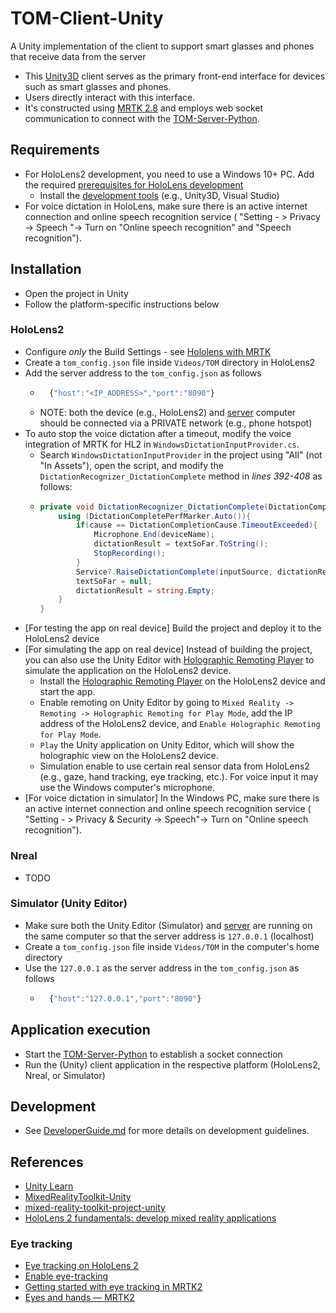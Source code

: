 # TOM-Client-Unity

A Unity implementation of the client to support smart glasses and phones that receive data from the server
- This [Unity3D](https://unity.com/) client serves as the primary front-end interface for devices such as smart glasses and phones. 
- Users directly interact with this interface. 
- It's constructed using [MRTK 2.8](https://github.com/microsoft/MixedRealityToolkit-Unity/tree/releases/2.8.3) and employs web socket communication to connect with the [TOM-Server-Python](https://github.com/TOM-Platform/TOM-Server-Python).


## Requirements
- For HoloLens2 development, you need to use a Windows 10+ PC. Add the required [prerequisites for HoloLens development](https://learn.microsoft.com/en-us/training/modules/learn-mrtk-tutorials/1-1-introduction#prerequisites)
  - Install the [development tools](https://learn.microsoft.com/en-us/windows/mixed-reality/develop/install-the-tools) (e.g., Unity3D, Visual Studio)
- For voice dictation in HoloLens, make sure there is an active internet connection and online speech recognition service ( "Setting - > Privacy -> Speech "-> Turn on "Online speech recognition" and "Speech recognition").


## Installation
- Open the project in Unity
- Follow the platform-specific instructions below

### HoloLens2
- Configure *only* the Build Settings - see [Hololens with MRTK](https://learn.microsoft.com/en-us/training/paths/beginner-hololens-2-tutorials/) 
- Create a `tom_config.json` file inside `Videos/TOM` directory in HoloLens2
- Add the server address to the `tom_config.json` as follows
	- ```javascript
		{"host":"<IP_ADDRESS>","port":"8090"}
	  ```
	- NOTE: both the device (e.g., HoloLens2) and [server](https://github.com/TOM-Platform/TOM-Server-Python) computer should be connected via a PRIVATE network (e.g., phone hotspot)
- To auto stop the voice dictation after a timeout, modify the voice integration of MRTK for HL2 in `WindowsDictationInputProvider.cs`.
  - Search `WindowsDictationInputProvider` in the project using "All" (not "In Assets"), open the script, and modify the `DictationRecognizer_DictationComplete` method in *lines 392-408* as follows:
  - ```cs
    private void DictationRecognizer_DictationComplete(DictationCompletionCause cause){ 
        using (DictationCompletePerfMarker.Auto()){
            if(cause == DictationCompletionCause.TimeoutExceeded){
                Microphone.End(deviceName);
                dictationResult = textSoFar.ToString();
                StopRecording();
            }
            Service?.RaiseDictationComplete(inputSource, dictationResult, dictationAudioClip);
            textSoFar = null;
            dictationResult = string.Empty;
        }
    }
    ```
- [For testing the app on real device] Build the project and deploy it to the HoloLens2 device
- [For simulating the app on real device] Instead of building the project, you can also use the Unity Editor with [Holographic Remoting Player](https://learn.microsoft.com/en-us/windows/mixed-reality/develop/native/holographic-remoting-player) to simulate the application on the HoloLens2 device.
  - Install the [Holographic Remoting Player](https://www.microsoft.com/p/holographic-remoting-player/9nblggh4sv40) on the HoloLens2 device and start the app.
  - Enable remoting on Unity Editor by going to `Mixed Reality -> Remoting -> Holographic Remoting for Play Mode`, add the IP address of the HoloLens2 device, and `Enable Holographic Remoting for Play Mode`.
  - `Play` the Unity application on Unity Editor, which will show the holographic view on the HoloLens2 device.
  - Simulation enable to use certain real sensor data from HoloLens2 (e.g., gaze, hand tracking, eye tracking, etc.). For voice input it may use the Windows computer's microphone. 
- [For voice dictation in simulator] In the Windows PC, make sure there is an active internet connection and online speech recognition service ( "Setting - > Privacy & Security -> Speech"-> Turn on "Online speech recognition").

### Nreal
- TODO

### Simulator (Unity Editor)
- Make sure both the Unity Editor (Simulator) and [server](https://github.com/TOM-Platform/TOM-Server-Python) are running on the same computer so that the server address is `127.0.0.1` (localhost)
- Create a `tom_config.json` file inside `Videos/TOM` in the computer's home directory
- Use the `127.0.0.1` as the server address in the `tom_config.json` as follows
    - ```javascript
    	{"host":"127.0.0.1","port":"8090"}
	  ```


## Application execution
- Start the [TOM-Server-Python](https://github.com/TOM-Platform/TOM-Server-Python) to establish a socket connection
- Run the (Unity) client application in the respective platform (HoloLens2, Nreal, or Simulator)


## Development
- See [DeveloperGuide.md](DeveloperGuide.md) for more details on development guidelines.


## References
- [Unity Learn](https://learn.unity.com/)
- [MixedRealityToolkit-Unity](https://github.com/microsoft/MixedRealityToolkit-Unity)
- [mixed-reality-toolkit-project-unity](https://learn.microsoft.com/en-us/training/modules/mixed-reality-toolkit-project-unity/)
- [HoloLens 2 fundamentals: develop mixed reality applications](https://learn.microsoft.com/en-us/training/paths/beginner-hololens-2-tutorials/)

### Eye tracking
- [Eye tracking on HoloLens 2](https://learn.microsoft.com/en-us/windows/mixed-reality/design/eye-tracking)
- [Enable eye-tracking ](https://learn.microsoft.com/en-us/training/modules/use-eye-tracking-voice-commands/)
- [Getting started with eye tracking in MRTK2](https://learn.microsoft.com/en-us/windows/mixed-reality/mrtk-unity/mrtk2/features/input/eye-tracking/eye-tracking-basic-setup?view=mrtkunity-2022-05)
- [Eyes and hands — MRTK2](https://learn.microsoft.com/en-us/windows/mixed-reality/mrtk-unity/mrtk2/features/input/eye-tracking/eye-tracking-eyes-and-hands?view=mrtkunity-2022-05)

